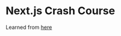 <h1>Next.js Crash Course</h1>

<p>Learned from <a href="https://www.youtube.com/watch?v=mTz0GXj8NN0">here</a></p>
